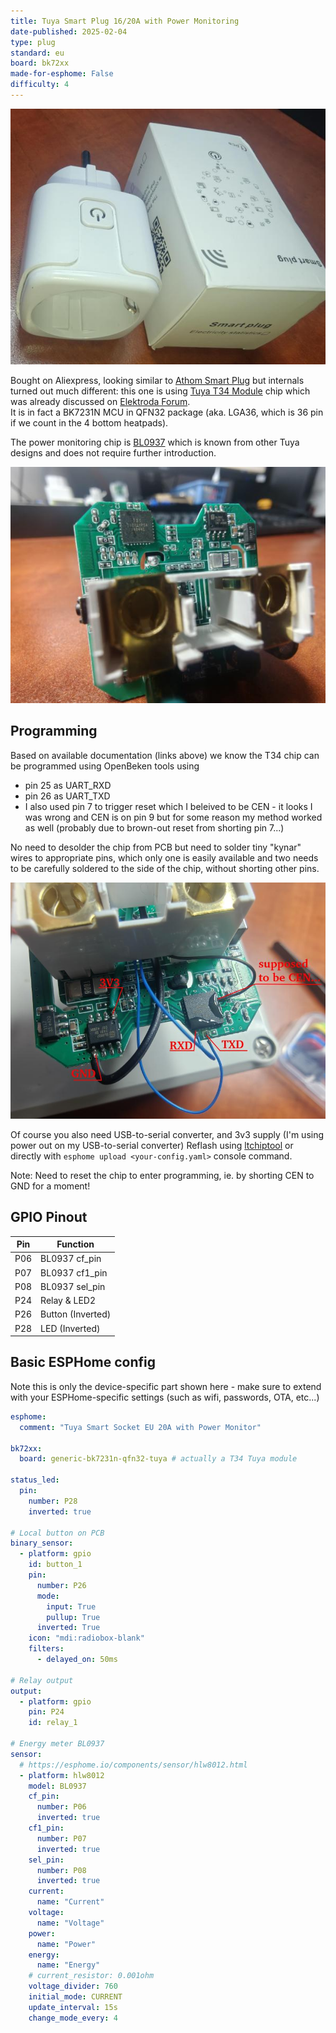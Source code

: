 ```yaml
---
title: Tuya Smart Plug 16/20A with Power Monitoring
date-published: 2025-02-04
type: plug
standard: eu
board: bk72xx
made-for-esphome: False
difficulty: 4
---
```


![Tuya Smart Plug 16/20A](tuya-smart-plug-20.jpg)

Bought on Aliexpress, looking similar to [Athom Smart Plug](Athom-Smart-Plug-PG01V3-EU16A) but internals turned out much different: this one is using [Tuya T34 Module](https://developer.tuya.com/en/docs/iot/t34-module-datasheet?id=Ka0l4h5zvg6j8) chip which was already discussed on [Elektroda Forum](https://www.elektroda.com/rtvforum/topic4036975.html).  
It is in fact a BK7231N MCU in QFN32 package (aka. LGA36, which is 36 pin if we count in the 4 bottom heatpads).

The power monitoring chip is [BL0937](https://developer.tuya.com/en/docs/iot-device-dev/Electricity-statistics?id=Kaunfo4am6icc) which is known from other Tuya designs and does not require further introduction.

![Tuya Smart Plug Closeup](hardware-closeup.jpg)

## Programming

Based on available documentation (links above) we know the T34 chip can be programmed using OpenBeken tools using

- pin 25 as UART_RXD
- pin 26 as UART_TXD
- I also used pin 7 to trigger reset which I beleived to be CEN - it looks I was wrong and CEN is on pin 9 but for some reason my method worked as well (probably due to brown-out reset from shorting pin 7...)

No need to desolder the chip from PCB but need to solder tiny "kynar" wires to appropriate pins, which only one is easily available and two needs to be carefully soldered to the side of the chip, without shorting other pins.

![Tuya Smart Plug Programming](programming.jpg)

Of course you also need USB-to-serial converter, and 3v3 supply (I'm using power out on my USB-to-serial converter)
Reflash using [ltchiptool](https://docs.libretiny.eu/docs/flashing/tools/ltchiptool/) or directly with `esphome upload <your-config.yaml>` console command.

Note: Need to reset the chip to enter programming, ie. by shorting CEN to GND for a moment!

## GPIO Pinout

| Pin | Function          |
| --- | ----------------- |
| P06 | BL0937 cf_pin     |
| P07 | BL0937 cf1_pin    |
| P08 | BL0937 sel_pin    |
| P24 | Relay & LED2      |
| P26 | Button (Inverted) |
| P28 | LED (Inverted)    |

## Basic ESPHome config

Note this is only the device-specific part shown here - make sure to extend with your ESPHome-specific settings (such as wifi, passwords, OTA, etc...)

```yaml
esphome:
  comment: "Tuya Smart Socket EU 20A with Power Monitor"

bk72xx:
  board: generic-bk7231n-qfn32-tuya # actually a T34 Tuya module

status_led:
  pin:
    number: P28
    inverted: true

# Local button on PCB
binary_sensor:
  - platform: gpio
    id: button_1
    pin:
      number: P26
      mode:
        input: True
        pullup: True
      inverted: True
    icon: "mdi:radiobox-blank"
    filters:
      - delayed_on: 50ms

# Relay output
output:
  - platform: gpio
    pin: P24
    id: relay_1

# Energy meter BL0937
sensor:
  # https://esphome.io/components/sensor/hlw8012.html
  - platform: hlw8012
    model: BL0937
    cf_pin:
      number: P06
      inverted: true
    cf1_pin:
      number: P07
      inverted: true
    sel_pin:
      number: P08
      inverted: true
    current:
      name: "Current"
    voltage:
      name: "Voltage"
    power:
      name: "Power"
    energy:
      name: "Energy"
    # current_resistor: 0.001ohm
    voltage_divider: 760
    initial_mode: CURRENT
    update_interval: 15s
    change_mode_every: 4
```
